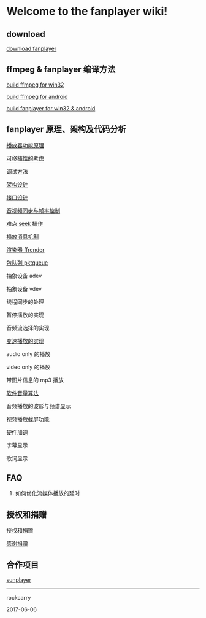 # Welcome to the fanplayer wiki!

## download
[download fanplayer](https://github.com/rockcarry/fanplayer/wiki/download-fanplayer-binary-files)

## ffmpeg & fanplayer 编译方法

[build ffmpeg for win32](https://github.com/rockcarry/fanplayer/wiki/build-ffmpeg-for-win32)

[build ffmpeg for android](https://github.com/rockcarry/fanplayer/wiki/build-ffmpeg-for-android)

[build fanplayer for win32 & android](https://github.com/rockcarry/fanplayer/wiki/build-fanplayer)

## fanplayer 原理、架构及代码分析

[播放器功能原理](https://github.com/rockcarry/fanplayer/wiki/播放器功能和原理)

[可移植性的考虑](https://github.com/rockcarry/fanplayer/wiki/可移植性的考虑)

[调试方法](https://github.com/rockcarry/fanplayer/wiki/调试方法)

[架构设计](https://github.com/rockcarry/fanplayer/wiki/架构设计)

[接口设计](https://github.com/rockcarry/fanplayer/wiki/接口设计)

[音视频同步与帧率控制](https://github.com/rockcarry/fanplayer/wiki/音视频同步与帧率控制)

[难点 seek 操作](https://github.com/rockcarry/fanplayer/wiki/难点-seek-操作)

[播放消息机制](https://github.com/rockcarry/fanplayer/wiki/播放消息机制)

[渲染器 ffrender](https://github.com/rockcarry/fanplayer/wiki/渲染器-ffrender)

[包队列 pktqueue](https://github.com/rockcarry/fanplayer/wiki/包队列-pktqueue)

抽象设备 adev

抽象设备 vdev

线程同步的处理

暂停播放的实现

音频流选择的实现

[变速播放的实现](https://github.com/rockcarry/fanplayer/wiki/变速播放的实现)

audio only 的播放

video only 的播放

带图片信息的 mp3 播放

[软件音量算法](https://github.com/rockcarry/fanplayer/wiki/软件音量算法)

音频播放的波形与频谱显示

视频播放截屏功能

硬件加速

字幕显示

歌词显示


## FAQ
1. 如何优化流媒体播放的延时


## 授权和捐赠
[授权和捐赠](https://github.com/rockcarry/fanplayer/wiki/授权和捐赠)

[感谢捐赠](https://github.com/rockcarry/fanplayer/wiki/感谢捐赠)

## 合作项目
[sunplayer](https://github.com/rockcarry/fanplayer/wiki/sunplayer)

----------
rockcarry

2017-06-06